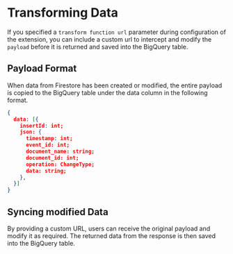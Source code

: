 # Transforming Data

If you specified a `transform function url` parameter during configuration of the extension, you can include a custom url to intercept and modify the `payload` before it is returned and saved into the BigQuery table.

## Payload Format

When data from Firestore has been created or modified, the entire payload is copied to the BigQuery table under the data column in the following format.

```json
{
  data: [{
    insertId: int;
    json: {
      timestamp: int;
      event_id: int;
      document_name: string;
      document_id: int;
      operation: ChangeType;
      data: string;
    },
  }]
}
```

## Syncing modified Data

By providing a custom URL, users can receive the original payload and modify it as required. The returned data from the response is then saved into the BigQuery table.
